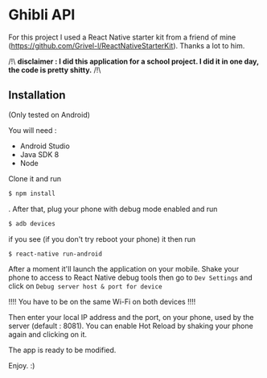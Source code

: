 # Ghibli API

For this project I used a React Native starter kit from a friend of mine (https://github.com/Grivel-l/ReactNativeStarterKit).
Thanks a lot to him.

/!\ **disclaimer : I did this application for a school project. I did it in one day, the code is pretty shitty.** /!\

## Installation

(Only tested on Android)

You will need : 
+ Android Studio
+ Java SDK 8
+ Node

Clone it and run 
```bash
$ npm install
```
. After that, plug your phone with debug mode enabled and run 
```bash
$ adb devices
```
if you see (if you don't try reboot your phone) it then run 
```bash
$ react-native run-android
``` 
After a moment it'll launch the application on your mobile. Shake your phone to access to React Native debug tools then go to `Dev Settings` and click on `Debug server host & port for device`

!!!! You have to be on the same Wi-Fi on both devices !!!! 

Then enter your local IP address and the port, on your phone, used by the server (default : 8081). 
You can enable Hot Reload by shaking your phone again and clicking on it.

The app is ready to be modified. 

Enjoy. :)
